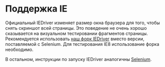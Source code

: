 # Поддержка IE

Официальный  IEDriver изменяет размер окна браузера для того, чтобы снять скриншот
всей страницы. Это поведение не очень хорошо сказывается на визуальном тестировании
фрагментов страницы. Рекомендуется использовать [наш форк IEDriver](https://github.com/SevInf/IEDriver)
вместо версии, поставляемой с Selenium.
Для тестирования IE8 использование форка необходимо.

В остальном, инструкции по запуску IEDriver аналогичны [Selenium](http://code.google.com/p/selenium/wiki/InternetExplorerDriver).
